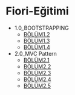 # Fiori-Eğitimi


- 1.0_BOOTSTRAPPING
    - [BÖLÜM1.2](Egitim%20Dökümanları/1.0_BOOTSTRAPPING/BÖLÜM1.2%20.md)
    - [BÖLÜM1.3](Egitim%20Dökümanları/1.0_BOOTSTRAPPING/BÖLÜM1.3%20.md)
    - [BÖLÜM1.4](Egitim%20Dökümanları/1.0_BOOTSTRAPPING/BÖLÜM1.4%20.md)
- 2.0_MVC Pattern
    - [BÖLÜM2.1](Egitim%20Dökümanları/2.0_MVC%20Pattern/BÖLÜM2.1%20.md)
    - [BÖLÜM2.2](Egitim%20Dökümanları/2.0_MVC%20Pattern/BÖLÜM2.2%20.md)
    - [BÖLÜM2.3](Egitim%20Dökümanları/2.0_MVC%20Pattern/BÖLÜM2.3%20.md)
    - [BÖLÜM2.4](Egitim%20Dökümanları/2.0_MVC%20Pattern/BÖLÜM2.4%20.md)
    - [BÖLÜM2.5](Egitim%20Dökümanları/2.0_MVC%20Pattern/BÖLÜM2.5%20.md)
